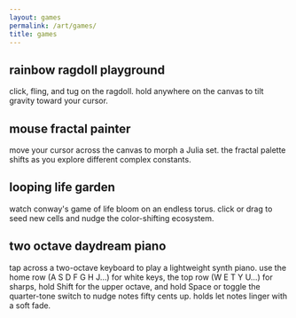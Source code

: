 ```yaml
---
layout: games
permalink: /art/games/
title: games
---
```


<article class="card game-card mb-4 shadow-sm">
  <div class="card-body">
    <h2 class="h5">rainbow ragdoll playground</h2>
    <p>click, fling, and tug on the ragdoll. hold anywhere on the canvas to tilt gravity toward your cursor.</p>
    <div class="embed-responsive embed-responsive-4by3">
      <canvas id="ragdoll-simulator" class="embed-responsive-item" role="img" aria-label="Interactive ragdoll simulation"></canvas>
    </div>
  </div>
</article>

<article class="card game-card mb-4 shadow-sm">
  <div class="card-body">
    <h2 class="h5">mouse fractal painter</h2>
    <p>move your cursor across the canvas to morph a Julia set. the fractal palette shifts as you explore different complex constants.</p>
    <div class="embed-responsive embed-responsive-4by3">
      <canvas id="fractal-generator" class="embed-responsive-item" role="img" aria-label="Interactive fractal generator"></canvas>
    </div>
  </div>
</article>

<article class="card game-card mb-4 shadow-sm">
  <div class="card-body">
    <h2 class="h5">looping life garden</h2>
    <p>watch conway's game of life bloom on an endless torus. click or drag to seed new cells and nudge the color-shifting ecosystem.</p>
    <div class="embed-responsive embed-responsive-4by3">
      <canvas id="conway-life" class="embed-responsive-item" role="img" aria-label="Conway's Game of Life simulation"></canvas>
    </div>
  </div>
</article>

<article class="card game-card mb-4 shadow-sm">
  <div class="card-body">
    <h2 class="h5">two octave daydream piano</h2>
    <p>tap across a two-octave keyboard to play a lightweight synth piano. use the home row (A S D F G H J…) for white keys, the top row (W E T Y U…) for sharps, hold Shift for the upper octave, and hold Space or toggle the quarter-tone switch to nudge notes fifty cents up. holds let notes linger with a soft fade.</p>
    <div class="embed-responsive embed-responsive-21by9">
      <div id="two-octave-piano" class="interactive-piano embed-responsive-item" role="application" aria-label="Interactive two octave piano"></div>
    </div>
  </div>
</article>

<script src="{{ '/assets/js/ragdoll-playground.js' | relative_url }}" defer></script>
<script src="{{ '/assets/js/fractal-mouse-generator.js' | relative_url }}" defer></script>
<script src="{{ '/assets/js/conway-life.js' | relative_url }}" defer></script>
<script src="{{ '/assets/js/two-octave-piano.js' | relative_url }}" defer></script>

